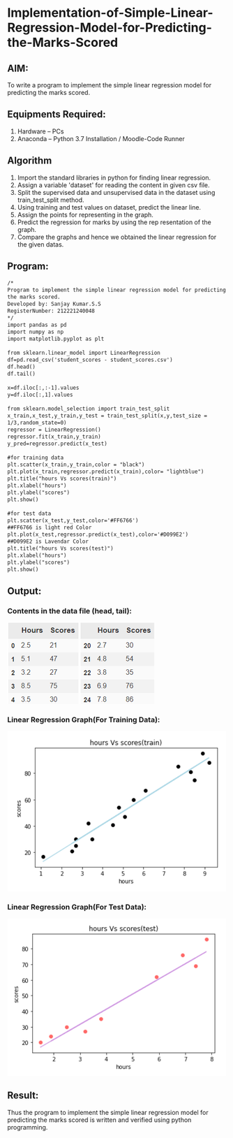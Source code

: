 # Implementation-of-Simple-Linear-Regression-Model-for-Predicting-the-Marks-Scored

## AIM:
To write a program to implement the simple linear regression model for predicting the marks scored.

## Equipments Required:
1. Hardware – PCs
2. Anaconda – Python 3.7 Installation / Moodle-Code Runner

## Algorithm
1. Import the standard libraries in python for finding linear regression.
2. Assign a variable 'dataset' for reading the content in given csv file.
3. Split the supervised data and unsupervised data in the dataset using train_test_split method.
4. Using training and test values on dataset, predict the linear line.
5. Assign the points for representing in the graph.
6. Predict the regression for marks by using the rep resentation of the graph.
7. Compare the graphs and hence we obtained the linear regression for the given datas.

## Program:
```
/*
Program to implement the simple linear regression model for predicting the marks scored.
Developed by: Sanjay Kumar.S.S
RegisterNumber: 212221240048 
*/
import pandas as pd
import numpy as np
import matplotlib.pyplot as plt

from sklearn.linear_model import LinearRegression
df=pd.read_csv('student_scores - student_scores.csv')
df.head()
df.tail()

x=df.iloc[:,:-1].values
y=df.iloc[:,1].values

from sklearn.model_selection import train_test_split
x_train,x_test,y_train,y_test = train_test_split(x,y,test_size = 1/3,random_state=0)
regressor = LinearRegression()
regressor.fit(x_train,y_train)
y_pred=regressor.predict(x_test)

#for training data
plt.scatter(x_train,y_train,color = "black")
plt.plot(x_train,regressor.predict(x_train),color= "lightblue")
plt.title("hours Vs scores(train)")
plt.xlabel("hours")
plt.ylabel("scores")
plt.show()

#for test data
plt.scatter(x_test,y_test,color='#FF6766')
##FF6766 is light red Color
plt.plot(x_test,regressor.predict(x_test),color='#D099E2')
##D099E2 is Lavendar Color
plt.title("hours Vs scores(test)")
plt.xlabel("hours")
plt.ylabel("scores")
plt.show()
```

## Output:
### Contents in the data file (head, tail):
![](out1.png)
![](out2.png)
### Linear Regression Graph(For Training Data):
![](out4.png)
### Linear Regression Graph(For Test Data):
![](out5.png)

## Result:
Thus the program to implement the simple linear regression model for predicting the marks scored is written and verified using python programming.
